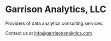 # Garrison Analytics, LLC

Providers of data analytics consulting services.

Contact us at info@garrisonanalytics.com

